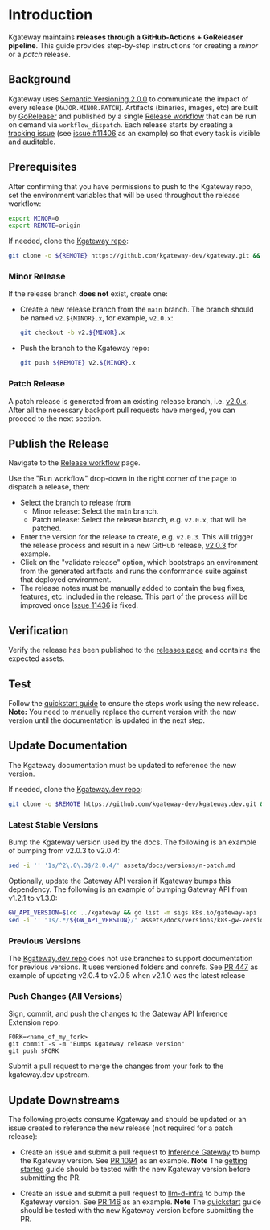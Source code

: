 # Introduction

Kgateway maintains **releases through a GitHub-Actions + GoReleaser pipeline**. This guide provides step-by-step
instructions for creating a *minor* or a *patch* release.

## Background

Kgateway uses [Semantic Versioning 2.0.0](https://semver.org/) to communicate the impact of every release
(`MAJOR.MINOR.PATCH`). Artifacts (binaries, images, etc) are built by [GoReleaser](https://goreleaser.com/) and
published by a single [Release workflow](https://github.com/kgateway-dev/kgateway/actions/workflows/release.yaml)
that can be run on demand via `workflow_dispatch`. Each release starts by creating a
[tracking issue](https://github.com/kgateway-dev/kgateway/issues) (see [issue #11406](https://github.com/kgateway-dev/kgateway/issues/11406)
as an example) so that every task is visible and auditable.

## Prerequisites

After confirming that you have permissions to push to the Kgateway repo, set the
environment variables that will be used throughout the release workflow:

```bash
export MINOR=0
export REMOTE=origin
```

If needed, clone the [Kgateway repo](https://github.com/kgateway-dev/kgateway):

```bash
git clone -o ${REMOTE} https://github.com/kgateway-dev/kgateway.git && cd kgateway
```

### Minor Release

If the release branch **does not** exist, create one:
  
- Create a new release branch from the `main` branch. The branch should be named `v2.${MINOR}.x`, for example, `v2.0.x`:

    ```bash
    git checkout -b v2.${MINOR}.x
    ```

- Push the branch to the Kgateway repo:

    ```bash
    git push ${REMOTE} v2.${MINOR}.x
    ```

### Patch Release

A patch release is generated from an existing release branch, i.e. [v2.0.x](https://github.com/kgateway-dev/kgateway/commits/v2.0.x/).
After all the necessary backport pull requests have merged, you can proceed to the next section.

## Publish the Release

Navigate to the [Release workflow](https://github.com/kgateway-dev/kgateway/actions/workflows/release.yaml) page.

Use the "Run workflow" drop-down in the right corner of the page to dispatch a release, then:

- Select the branch to release from
  - Minor release: Select the `main` branch.
  - Patch release: Select the release branch, e.g. `v2.0.x`, that will be patched.
- Enter the version for the release to create, e.g. `v2.0.3`. This will trigger
  the release process and result in a new GitHub release, [v2.0.3](https://github.com/kgateway-dev/kgateway/releases/tag/v2.0.3)
  for example.
- Click on the "validate release" option, which bootstraps an environment from the
  generated artifacts and runs the conformance suite against that deployed environment.
- The release notes must be manually added to contain the bug fixes, features, etc. included in the release.
  This part of the process will be improved once [Issue 11436](https://github.com/kgateway-dev/kgateway/issues/11436)
  is fixed.

## Verification

Verify the release has been published to the [releases page](https://github.com/kgateway-dev/kgateway/releases)
and contains the expected assets.

## Test

Follow the [quickstart guide](https://kgateway.dev/docs/quickstart/) to ensure the
steps work using the new release. **Note:** You need to manually replace the current version with the new version until
the documentation is updated in the next step.

## Update Documentation

The Kgateway documentation must be updated to reference the new version.

If needed, clone the [Kgateway.dev repo](https://github.com/kgateway-dev/kgateway.dev):

```bash
git clone -o $REMOTE https://github.com/kgateway-dev/kgateway.dev.git && cd kgateway.dev
```

### Latest Stable Versions
Bump the Kgateway version used by the docs. The following is an example of bumping from v2.0.3 to v2.0.4:

```bash
sed -i '' '1s/^2\.0\.3$/2.0.4/' assets/docs/versions/n-patch.md
```

Optionally, update the Gateway API version if Kgateway bumps this dependency. The following is an example
of bumping Gateway API from v1.2.1 to v1.3.0:

```bash
GW_API_VERSION=$(cd ../kgateway && go list -m sigs.k8s.io/gateway-api | awk '{print $2}' | sed 's/^v//' && cd ../kgateway.dev)
sed -i '' "1s/.*/${GW_API_VERSION}/" assets/docs/versions/k8s-gw-version.md
```

### Previous Versions
The [Kgateway.dev repo](https://github.com/kgateway-dev/kgateway.dev) does not use branches to support documentation for previous versions. It uses versioned folders and conrefs. See [PR 447](https://github.com/kgateway-dev/kgateway.dev/pull/447/files) as example of updating v2.0.4 to v2.0.5 when v2.1.0 was the latest release


### Push Changes (All Versions)
Sign, commit, and push the changes to the Gateway API Inference Extension repo.

```shell
FORK=<name_of_my_fork>
git commit -s -m "Bumps Kgateway release version"
git push $FORK
```

Submit a pull request to merge the changes from your fork to the kgateway.dev upstream.

## Update Downstreams

The following projects consume Kgateway and should be updated or an issue created to reference
the new release (not required for a patch release):

- Create an issue and submit a pull request to [Inference Gateway](https://github.com/kubernetes-sigs/gateway-api-inference-extension)
  to bump the Kgateway version. See [PR 1094](https://github.com/kubernetes-sigs/gateway-api-inference-extension/pull/1094) as an example.
  **Note** The [getting started](https://gateway-api-inference-extension.sigs.k8s.io/guides/) guide should be tested with the new Kgateway
  version before submitting the PR.

- Create an issue and submit a pull request to [llm-d-infra](https://github.com/llm-d-incubation/llm-d-infra) to bump the Kgateway version.
  See [PR 146](https://github.com/llm-d-incubation/llm-d-infra/pull/146) as an example. **Note** The [quickstart](https://github.com/llm-d-incubation/llm-d-infra/tree/main/quickstart) guide should be tested with the new Kgateway version before submitting the PR.
